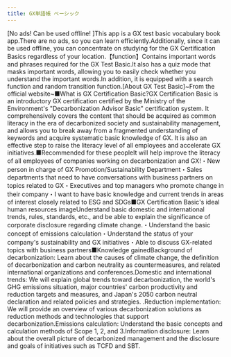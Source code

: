 ```yaml
---
title: GX単語帳 ベーシック
---
```


[No ads! Can be used offline! ]This app is a GX test basic vocabulary book app.There are no ads, so you can learn efficiently.Additionally, since it can be used offline, you can concentrate on studying for the GX Certification Basics regardless of your location.【function】Contains important words and phrases required for the GX Test Basic.It also has a quiz mode that masks important words, allowing you to easily check whether you understand the important words.In addition, it is equipped with a search function and random transition function.[About GX Test Basic]~From the official website~■What is GX Certification Basic?GX Certification Basic is an introductory GX certification certified by the Ministry of the Environment's "Decarbonization Advisor Basic" certification system. It comprehensively covers the content that should be acquired as common literacy in the era of decarbonized society and sustainability management, and allows you to break away from a fragmented understanding of keywords and acquire systematic basic knowledge of GX. It is also an effective step to raise the literacy level of all employees and accelerate GX initiatives.■Recommended for these peopleIt will help improve the literacy of all employees of companies working on decarbonization and GX!・New person in charge of GX Promotion/Sustainability Department・Sales departments that need to have conversations with business partners on topics related to GX・Executives and top managers who promote change in their company・I want to have basic knowledge and current trends in areas of interest closely related to ESG and SDGs■GX Certification Basic's ideal human resources imageUnderstand basic domestic and international trends, rules, standards, etc., and be able to explain the significance of corporate disclosure regarding climate change.・Understand the basic concept of emissions calculation・Understand the status of your company's sustainability and GX initiatives・Able to discuss GX-related topics with business partners■Knowledge gainedBackground of decarbonization: Learn about the causes of climate change, the definition of decarbonization and carbon neutrality as countermeasures, and related international organizations and conferences.Domestic and international trends: We will explain global trends toward decarbonization, the world's GHG emissions situation, major countries' carbon productivity and reduction targets and measures, and Japan's 2050 carbon neutral declaration and related policies and strategies. .Reduction implementation: We will provide an overview of various decarbonization solutions as reduction methods and technologies that support decarbonization.Emissions calculation: Understand the basic concepts and calculation methods of Scope 1, 2, and 3.Information disclosure: Learn about the overall picture of decarbonized management and the disclosure and goals of initiatives such as TCFD and SBT.